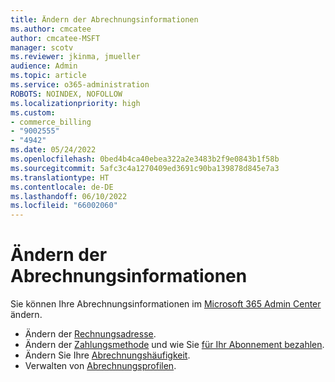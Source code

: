 ```yaml
---
title: Ändern der Abrechnungsinformationen
ms.author: cmcatee
author: cmcatee-MSFT
manager: scotv
ms.reviewer: jkinma, jmueller
audience: Admin
ms.topic: article
ms.service: o365-administration
ROBOTS: NOINDEX, NOFOLLOW
ms.localizationpriority: high
ms.custom:
- commerce_billing
- "9002555"
- "4942"
ms.date: 05/24/2022
ms.openlocfilehash: 0bed4b4ca40ebea322a2e3483b2f9e0843b1f58b
ms.sourcegitcommit: 5afc3c4a1270409ed3691c90ba139878d845e7a3
ms.translationtype: HT
ms.contentlocale: de-DE
ms.lasthandoff: 06/10/2022
ms.locfileid: "66002060"
---
```

# <a name="change-billing-information"></a>Ändern der Abrechnungsinformationen

Sie können Ihre Abrechnungsinformationen im [Microsoft 365 Admin Center](https://admin.microsoft.com/adminportal/home?ref=homepage) ändern. 

- Ändern der [Rechnungsadresse](https://docs.microsoft.com/microsoft-365/commerce/billing-and-payments/change-your-billing-addresses).
- Ändern der [Zahlungsmethode](https://docs.microsoft.com/microsoft-365/commerce/billing-and-payments/manage-payment-methods) und wie Sie [für Ihr Abonnement bezahlen](https://docs.microsoft.com/microsoft-365/commerce/billing-and-payments/pay-for-your-subscription).
- Ändern Sie Ihre [Abrechnungshäufigkeit](https://docs.microsoft.com/microsoft-365/commerce/billing-and-payments/change-payment-frequency).
- Verwalten von [Abrechnungsprofilen](https://docs.microsoft.com/microsoft-365/commerce/billing-and-payments/manage-billing-profiles).
